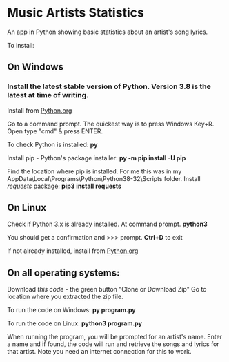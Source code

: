 # Music Artists Statistics

An app in Python showing basic statistics about an artist's song lyrics.

To install:
## On Windows

### Install the latest stable version of Python. Version 3.8 is the latest at time of writing.
Install from [Python.org](https://www.python.org/)

Go to a command prompt. The quickest way is to press Windows Key+R. Open type "cmd" & press ENTER.

To check Python is installed:
**py**

Install pip - Python's package installer:
**py -m pip install -U pip**

Find the location where pip is installed. For me this was in my AppData\Local\Programs\Python\Python38-32\Scripts folder.
Install *requests* package:
**pip3 install requests**

## On Linux
Check if Python 3.x is already installed.
At command prompt.
**python3**

You should get a confirmation and >>> prompt.
**Ctrl+D** to exit

If not already installed, install from [Python.org](https://www.python.org/)

## On all operating systems:
Download *this code* - the green button "Clone or Download Zip"
Go to location where you extracted the zip file.

To run the code on Windows:
**py program.py**

To run the code on Linux:
**python3 program.py**

When running the program, you will be prompted for an artist's name.
Enter a name and if found, the code will run and retrieve the songs and lyrics for that artist.
Note you need an internet connection for this to work.

